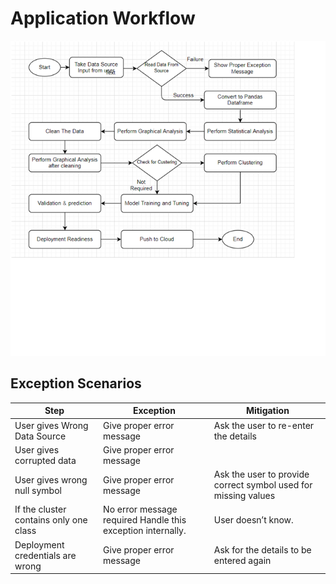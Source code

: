 # Application Workflow
![Application Workflow](../img/auto.png)


## Exception Scenarios 

Step	|Exception|	Mitigation|
----------|----|------|
User gives Wrong Data Source|	Give proper error message|	Ask the user to re-enter the details
User gives corrupted data |	Give proper error message|	
User gives wrong null symbol|	Give proper error message|	Ask the user to provide correct symbol used for missing values
If the cluster contains only one class	|No error message required	Handle this exception internally.| User doesn’t know.
Deployment credentials are wrong	|Give proper error message	|Ask for the details to be entered again
